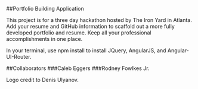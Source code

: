 ##Portfolio Building Application

This project is for a three day hackathon hosted by The Iron Yard in Atlanta.
Add your resume and GitHub information to scaffold out a more fully developed portfolio and resume. Keep all your professional accomplishments in one place.

In your terminal, use npm install to install JQuery, AngularJS, and Angular-UI-Router.

##Collaborators
###Caleb Eggers
###Rodney Fowlkes Jr.

Logo credit to Denis Ulyanov.
